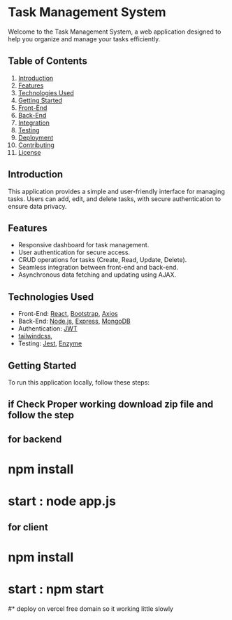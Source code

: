 # Task Management System

Welcome to the Task Management System, a web application designed to help you organize and manage your tasks efficiently.

## Table of Contents
1. [Introduction](#introduction)
2. [Features](#features)
3. [Technologies Used](#technologies-used)
4. [Getting Started](#getting-started)
5. [Front-End](#front-end)
6. [Back-End](#back-end)
7. [Integration](#integration)
8. [Testing](#testing)
9. [Deployment](#deployment)
10. [Contributing](#contributing)
11. [License](#license)

## Introduction
This application provides a simple and user-friendly interface for managing tasks. Users can add, edit, and delete tasks, with secure authentication to ensure data privacy.

## Features
- Responsive dashboard for task management.
- User authentication for secure access.
- CRUD operations for tasks (Create, Read, Update, Delete).
- Seamless integration between front-end and back-end.
- Asynchronous data fetching and updating using AJAX.

## Technologies Used
- Front-End: [React](https://reactjs.org/), [Bootstrap](https://getbootstrap.com/), [Axios](https://axios-http.com/)
- Back-End: [Node.js](https://nodejs.org/), [Express](https://expressjs.com/), [MongoDB](https://www.mongodb.com/)
- Authentication: [JWT](https://jwt.io/)
- [tailwindcss](https://tailwindcss.com/),
- Testing: [Jest](https://jestjs.io/), [Enzyme](https://enzymejs.github.io/enzyme/)

## Getting Started
To run this application locally, follow these steps:


## if Check Proper working download zip file and follow the step 

## for backend 
 # npm install
 # start : node app.js

## for client 
  # npm install
# start : npm start

#* deploy on vercel free domain so it working little slowly
